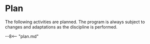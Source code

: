 # Plan

The following activities are planned. The program is always subject to changes and adaptations as the discipline is performed.

--8<-- "plan.md"